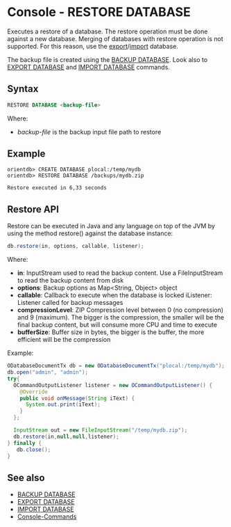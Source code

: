 # Console - RESTORE DATABASE

Executes a restore of a database. The restore operation must be done against a new database. Merging of databases with restore operation is not supported. For this reason, use the [export]((Console-Command-Export.md))/[import](Console-Command-Import.md) database. 

The backup file is created using the [BACKUP DATABASE](Console-Command-Backup.md). Look also to [EXPORT DATABASE](Console-Command-Export.md) and [IMPORT DATABASE](Console-Command-Import.md) commands.

## Syntax

```sql
RESTORE DATABASE <backup-file>
```

Where:
- *backup-file* is the backup input file path to restore

## Example

```
orientdb> CREATE DATABASE plocal:/temp/mydb
orientdb> RESTORE DATABASE /backups/mydb.zip

Restore executed in 6,33 seconds
```

## Restore API
Restore can be executed in Java and any language on top of the JVM by using the method restore() against the database instance:

```java
db.restore(in, options, callable, listener);
```

Where:
- **in**: InputStream used to read the backup content. Use a FileInputStream to read the backup content from disk
- **options**: Backup options as Map<String, Object> object
- **callable**: Callback to execute when the database is locked
iListener: Listener called for backup messages
- **compressionLevel**: ZIP Compression level between 0 (no compression) and 9 (maximum). The bigger is the compression, the smaller will be the final backup content, but will consume more CPU and time to execute
- **bufferSize**: Buffer size in bytes, the bigger is the buffer, the more efficient will be the compression

Example:

```java
ODatabaseDocumentTx db = new ODatabaseDocumentTx("plocal:/temp/mydb");
db.open("admin", "admin");
try{
  OCommandOutputListener listener = new OCommandOutputListener() {
    @Override
    public void onMessage(String iText) {
      System.out.print(iText);
    }
  };

  InputStream out = new FileInputStream("/temp/mydb.zip");
  db.restore(in,null,null,listener);
} finally {
   db.close();
}
```

## See also
- [BACKUP DATABASE](Console-Command-Backup.md)
- [EXPORT DATABASE](Console-Command-Export.md)
- [IMPORT DATABASE](Console-Command-Import.md)
- [Console-Commands](Console-Commands.md)
